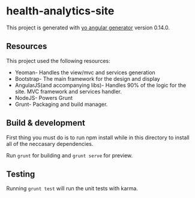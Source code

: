 # health-analytics-site

This project is generated with [yo angular generator](https://github.com/yeoman/generator-angular)
version 0.14.0.

## Resources

This project used the following resources:

* Yeoman- Handles the view/mvc and services generation
* Bootstrap- The main framework for the design and display
* AngularJS(and accompanying libs)- Handles 90% of the logic for the site. MVC framework and services handler.
* NodeJS- Powers Grunt
* Grunt- Packaging and build manager.

## Build & development

First thing you must do is to run npm install while in this directory to install all of the neccasary dependencies.

Run `grunt` for building and `grunt serve` for preview.

## Testing

Running `grunt test` will run the unit tests with karma.
